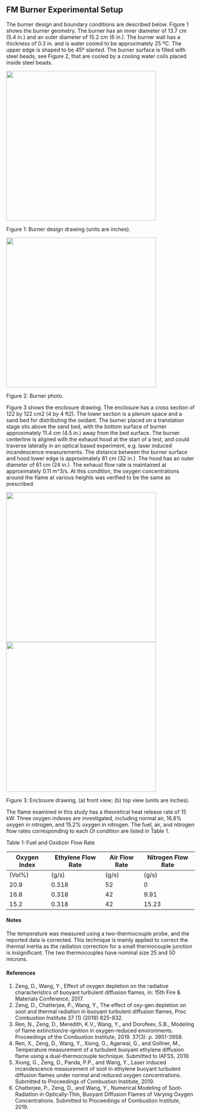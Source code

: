 ## FM Burner Experimental Setup

The burner design and boundary conditions are described below. Figure 1 shows the burner geometry. The burner has an inner diameter of 13.7 cm (5.4 in.) and an outer diameter of 15.2 cm (6 in.). The burner wall has a thickness of 0.3 in. and is water cooled to be approximately 25 ºC. The upper edge is shaped to be 45º slanted. The burner surface is filled with steel beads, see Figure 2, that are cooled by a cooling water coils placed inside steel beads.

<img src="https://github.com/MaCFP/macfp-db/blob/master/Extinction/FM_Burner/Documentation/FM_Burner_design.png" width="400">

Figure 1: Burner design drawing (units are inches).

<img src="https://github.com/MaCFP/macfp-db/blob/master/Extinction/FM_Burner/Documentation/FM_Burner_photo.png" width="400">

Figure 2: Burner photo.

Figure 3 shows the enclosure drawing. The enclosure has a cross section of 122 by 122 cm2 (4 by 4 ft2). The lower section is a plenum space and a sand bed for distributing the oxidant. The burner placed on a translation stage sits above the sand bed, with the bottom surface of burner approximately 11.4 cm (4.5 in.) away from the bed surface. The burner centerline is aligned with the exhaust hood at the start of a test, and could traverse laterally in an optical based experiment, e.g. laser induced incandescence measurements. The distance between the burner surface and hood lower edge is approximately 81 cm (32 in.). The hood has an outer diameter of 61 cm (24 in.). The exhaust flow rate is maintained at approximately 0.11 m^3/s. At this condition, the oxygen concentrations around the flame at various heights was verified to be the same as prescribed.

<img src="https://github.com/MaCFP/macfp-db/blob/master/Extinction/FM_Burner/Documentation/FM_Burner_front.png" width="400">
<img src="https://github.com/MaCFP/macfp-db/blob/master/Extinction/FM_Burner/Documentation/FM_Burner_side.png" width="400">

Figure 3: Enclosure drawing, (a) front view; (b) top view (units are inches).

The flame examined in this study has a theoretical heat release rate of 15 kW. Three oxygen indexes are investigated, including normal air, 16.8% oxygen in nitrogen, and 15.2% oxygen in nitrogen. The fuel, air, and nitrogen flow rates corresponding to each OI condition are listed in Table 1.

Table 1: Fuel and Oxidizer Flow Rate

|Oxygen Index | Ethylene Flow Rate | Air Flow Rate | Nitrogen Flow Rate |
|-------------|--------------------|---------------|--------------------|
|(Vol%)       | (g/s)              | (g/s)         | (g/s)              |
|20.9         | 0.318              | 52            | 0                  |
|16.8         | 0.318              | 42            | 9.91               |
|15.2         | 0.318              | 42            | 15.23              |

#### Notes

The temperature was measured using a two-thermocouple probe, and the reported data is corrected. This technique is mainly applied to correct the thermal inertia as the radiation correction for a small thermocouple junction is insignificant. The two thermocouples have nominal size 25 and 50 microns.

#### References

1. Zeng, D., Wang, Y., Effect of oxygen depletion on the radiative characteristics of buoyant turbulent diffusion flames, in: 15th Fire & Materials Conference, 2017.
2. Zeng, D., Chatterjee, P., Wang, Y., The effect of oxy-gen depletion on soot and thermal radiation in buoyant turbulent diffusion flames, Proc Combustion Institute 37 (1) (2019) 825-832.
3. Ren, N., Zeng, D., Meredith, K.V., Wang, Y., and Dorofeev, S.B., Modeling of flame extinction/re-ignition in oxygen-reduced environments. Proceedings of the Combustion Institute, 2019. 37(3): p. 3951-3958.
4. Ren, X., Zeng, D., Wang, Y., Xiong, G., Agarwal, G., and Gollner, M., Temperature measurement of a turbulent buoyant ethylene diffusion flame using a dual-thermocouple technique. Submitted to IAFSS, 2019.
5. Xiong, G., Zeng, D., Panda, P.P., and Wang, Y., Laser induced incandescence measurement of soot in ethylene buoyant turbulent diffusion flames under normal and reduced oxygen concentrations. Submitted to Proceedings of Combustion Institute, 2019.
6. Chatterjee, P., Zeng, D., and Wang, Y., Numerical Modeling of Soot-Radiation in Optically-Thin, Buoyant Diffusion Flames of Varying Oxygen Concentrations. Submitted to Proceedings of Combustion Institute, 2019.
